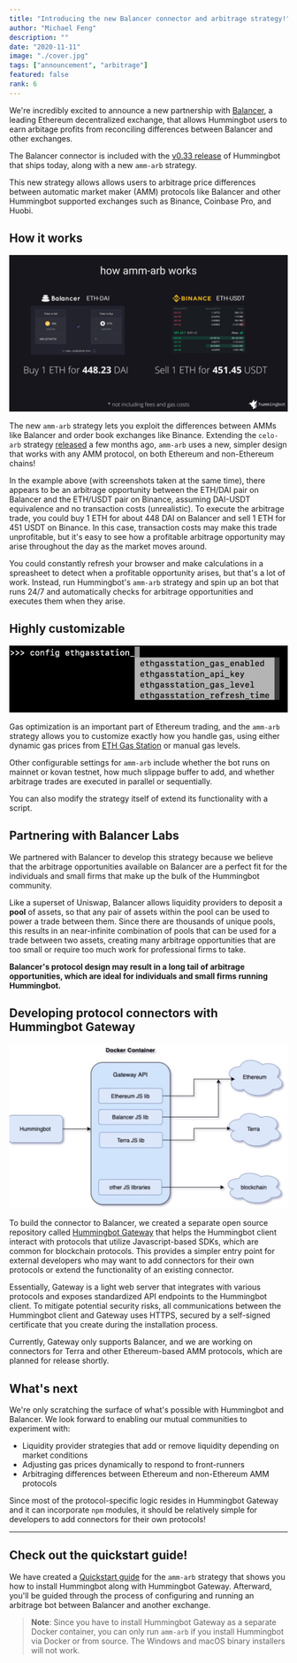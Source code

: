 ```yaml
---
title: "Introducing the new Balancer connector and arbitrage strategy!"
author: "Michael Feng"
description: ""
date: "2020-11-11"
image: "./cover.jpg"
tags: ["announcement", "arbitrage"]
featured: false
rank: 6
---
```


We're incredibly excited to announce a new partnership with [Balancer](https://balancer.finance/), a leading Ethereum decentralized exchange, that allows Hummingbot users to earn arbitage profits from reconciling differences between Balancer and other exchanges.

The Balancer connector is included with the [v0.33 release](https://docs.hummingbot.io/release-notes/0.33.0/) of Hummingbot that ships today, along with a new `amm-arb` strategy.

This new strategy allows allows users to arbitrage price differences between automatic market maker (AMM) protocols like Balancer and other Hummingbot supported exchanges such as Binance, Coinbase Pro, and Huobi.

<!-- more -->

## How it works

![Sample arbitage trade between Balancer and Binance](./2.jpg)

The new `amm-arb` strategy lets you exploit the differences between AMMs like Balancer and order book exchanges like Binance. Extending the `celo-arb` strategy [released](/blog/2020-06-celo-arbitrage/) a few months ago, `amm-arb` uses a new, simpler design that works with any AMM protocol, on both Ethereum and non-Ethereum chains!

In the example above (with screenshots taken at the same time), there appears to be an arbitrage opportunity between the ETH/DAI pair on Balancer and the ETH/USDT pair on Binance, assuming DAI-USDT equivalence and no transaction costs (unrealistic). To execute the arbitrage trade, you could buy 1 ETH for about 448 DAI on Balancer and sell 1 ETH for 451 USDT on Binance. In this case, transaction costs may make this trade unprofitable, but it's easy to see how a profitable arbitrage opportunity may arise throughout the day as the market moves around.

You could constantly refresh your browser and make calculations in a spreasheet to detect when a profitable opportunity arises, but that's a lot of work. Instead, run Hummingbot's `amm-arb` strategy and spin up an bot that runs 24/7 and automatically checks for arbitrage opportunities and executes them when they arise.

## Highly customizable

![Control every aspect of your gas settings](./ethgasstation.png)

Gas optimization is an important part of Ethereum trading, and the `amm-arb` strategy allows you to customize exactly how you handle gas, using either dynamic gas prices from [ETH Gas Station](https://ethgasstation.info/) or manual gas levels.

Other configurable settings for `amm-arb` include whether the bot runs on mainnet or kovan testnet, how much slippage buffer to add, and whether arbitrage trades are executed in parallel or sequentially.

You can also modify the strategy itself of extend its functionality with a script.

## Partnering with Balancer Labs

We partnered with Balancer to develop this strategy because we believe that the arbitrage opportunities available on Balancer are a perfect fit for the individuals and small firms that make up the bulk of the Hummingbot community.

Like a superset of Uniswap, Balancer allows liquidity providers to deposit a **pool** of assets, so that any pair of assets within the pool can be used to power a trade between them. Since there are thousands of unique pools, this results in an near-infinite combination of pools that can be used for a trade between two assets, creating many arbitrage opportunities that are too small or require too much work for professional firms to take.

**Balancer's protocol design may result in a long tail of arbitrage opportunities, which are ideal for individuals and small firms running Hummingbot.**

## Developing protocol connectors with Hummingbot Gateway

![](gateway.jpg)

To build the connector to Balancer, we created a separate open source repository called [Hummingbot Gateway](https://github.com/coinalpha/gateway-api) that helps the Hummingbot client interact with protocols that utilize Javascript-based SDKs, which are common for blockchain protocols. This provides a simpler entry point for external developers who may want to add connectors for their own protocols or extend the functionality of an existing connector.

Essentially, Gateway is a light web server that integrates with various protocols and exposes standardized API endpoints to the Hummingbot client. To mitigate potential security risks, all communications between the Hummingbot client and Gateway uses HTTPS, secured by a self-signed certificate that you create during the installation process.

Currently, Gateway only supports Balancer, and we are working on connectors for Terra and other Ethereum-based AMM protocols, which are planned for release shortly.

## What's next

We're only scratching the surface of what's possible with Hummingbot and Balancer. We look forward to enabling our mutual communities to experiment with:

- Liquidity provider strategies that add or remove liquidity depending on market conditions
- Adjusting gas prices dynamically to respond to front-runners
- Arbitraging differences between Ethereum and non-Ethereum AMM protocols

Since most of the protocol-specific logic resides in Hummingbot Gateway and it can incorporate `npm` modules, it should be relatively simple for developers to add connectors for their own protocols!

---

## Check out the quickstart guide!

We have created a [Quickstart guide](/academy/amm-arb) for the `amm-arb` strategy that shows you how to install Hummingbot along with Hummingbot Gateway. Afterward, you'll be guided through the process of configuring and running an arbitrage bot between Balancer and another exchange.

> **Note**: Since you have to install Hummingbot Gateway as a separate Docker container, you can only run `amm-arb` if you install Hummingbot via Docker or from source. The Windows and macOS binary installers will not work.
